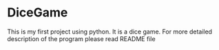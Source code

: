 # DiceGame
This is my first project using python. It is a dice game. For more detailed description of the program please read README file
